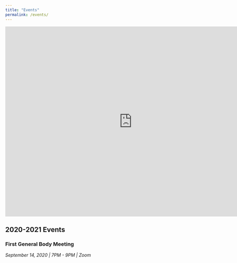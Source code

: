 ```yaml
---
title: "Events"
permalink: /events/
---
```


<iframe src="https://calendar.google.com/calendar/embed?src=vt.edu_cikn1em4vhu2or6jqurgc2rdrs%40group.calendar.google.com&ctz=America%2FNew_York" style="border: 0" width="800" height="600" frameborder="0" scrolling="no"></iframe>




## 2020-2021 Events

### First General Body Meeting
*September 14, 2020 |
7PM - 9PM |
Zoom*

